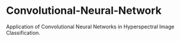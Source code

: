 # Convolutional-Neural-Network
Application of Convolutional Neural Networks in Hyperspectral Image Classification.
